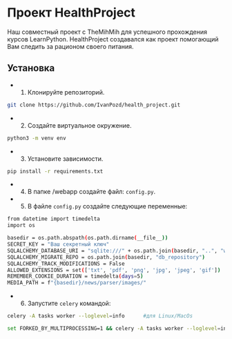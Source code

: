 # Проект HealthProject

Наш совместный проект с TheMihMih для успешного прохождения курсов LearnPython.
HealthProject создавался как проект помогающий Вам следить за рационом своего питания.

## Установка

+ 1. Клонируйте репозиторий.

```bash
git clone https://github.com/IvanPozd/health_project.git
```

+ 2. Создайте виртуальное окружение.

```bash
python3 -m venv env
```

+ 3. Установите зависимости.

```bash
pip install -r requirements.txt
```

+ 4. В папке /webapp создайте файл: `config.py`.

+ 5. В файле `config.py` создайте следующие переменные:

```bash
from datetime import timedelta
import os

basedir = os.path.abspath(os.path.dirname(__file__))
SECRET_KEY = "Ваш секретный ключ"
SQLALCHEMY_DATABASE_URI = "sqlite:///" + os.path.join(basedir, "..", "webapp.db")
SQLALCHEMY_MIGRATE_REPO = os.path.join(basedir, "db_repository")
SQLALCHEMY_TRACK_MODIFICATIONS = False
ALLOWED_EXTENSIONS = set(['txt', 'pdf', 'png', 'jpg', 'jpeg', 'gif'])
REMEMBER_COOKIE_DURATION = timedelta(days=5)
MEDIA_PATH = f"{basedir}/news/parser/images/"
```

+ 6. Запустите `celery` командой:

```bash
celery -A tasks worker --loglevel=info      #для Linux/MacOs
```

```bash
set FORKED_BY_MULTIPROCESSING=1 && celery -A tasks worker --loglevel=info   #для Windows
```
